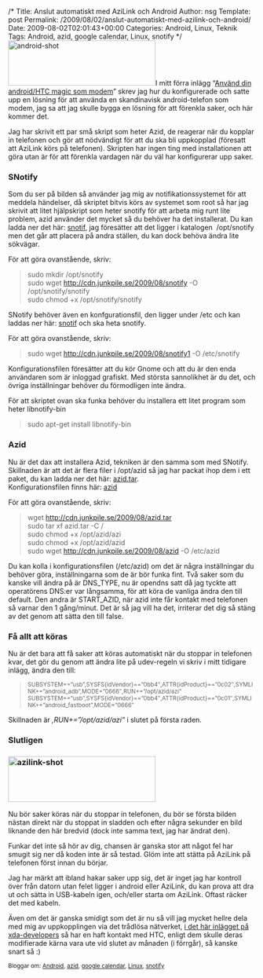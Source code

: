/*
 Title: Anslut automatiskt med AziLink och Android
 Author: nsg
 Template: post
 Permalink: /2009/08/02/anslut-automatiskt-med-azilink-och-android/
 Date: 2009-08-02T02:01:43+00:00
 Categories: Android, Linux, Teknik
 Tags: Android, azid, google calendar, Linux, snotify
*/
<img class="alignright size-medium wp-image-731" title="android-shot" src="http://cdn.junkpile.se/2009/08/android-shot-300x92.png" alt="android-shot" width="300" height="92" />I mitt förra inlägg &#8220;[Använd din android/HTC magic som modem][1]&#8221; skrev jag hur du konfigurerade och satte upp en lösning för att använda en skandinavisk android-telefon som modem, jag sa att jag skulle bygga en lösning för att förenkla saker, och här kommer det.

Jag har skrivit ett par små skript som heter Azid, de reagerar när du kopplar in telefonen och gör att nödvändigt för att du ska bli uppkopplad (föresatt att AziLink körs på telefonen). Skripten har ingen ting med installationen att göra utan är för att förenkla vardagen när du väl har konfigurerar upp saker.

### SNotify

Som du ser på bilden så använder jag mig av notifikationssystemet för att meddela händelser, då skriptet bitvis körs av systemet som root så har jag skrivit att litet hjälpskript som heter snotify för att arbeta mig runt lite problem, azid använder det mycket så du behöver ha det installerat. Du kan ladda ner det här: [snotif][2], jag föresätter att det ligger i katalogen  /opt/snotify men det går att placera på andra ställen, du kan dock behöva ändra lite sökvägar.

För att göra ovanstående, skriv:

> sudo mkdir /opt/snotify  
> sudo wget http://cdn.junkpile.se/2009/08/snotify -O /opt/snotify/snotify  
> sudo chmod +x /opt/snotify/snotify

SNotify behöver även en konfgurationsfil, den ligger under /etc och kan laddas ner här: [snotif][3] och ska heta snotify.

För att göra ovanstående, skriv:

> sudo wget http://cdn.junkpile.se/2009/08/snotify1 -O /etc/snotify

Konfigurationsfilen föresätter att du kör Gnome och att du är den enda användaren som är inloggad grafiskt. Med största sannolikhet är du det, och övriga inställningar behöver du förmodligen inte ändra.

För att skriptet ovan ska funka behöver du installera ett litet program som heter libnotify-bin

> sudo apt-get install libnotify-bin

### Azid

Nu är det dax att installera Azid, tekniken är den samma som med SNotify. Skillnaden är att det är flera filer i /opt/azid så jag har packat ihop dem i ett paket, du kan ladda ner det här: [azid.tar][4].  
Konfigurationsfilen finns här: [azid][5]

För att göra ovanstående, skriv:

> wget http://cdn.junkpile.se/2009/08/azid.tar  
> sudo tar xf azid.tar -C /  
> sudo chmod +x /opt/azid/azi  
> sudo chmod +x /opt/azid/azid  
> sudo wget http://cdn.junkpile.se/2009/08/azid -O /etc/azid

Du kan kolla i konfigurationsfilen (/etc/azid) om det är några inställningar du behöver göra, inställningarna som de är bör funka fint. Två saker som du kanske vill ändra på är DNS\_TYPE, nu är opendns satt då jag tyckte att operatörens DNS:er var långsamma, för att köra de vanliga ändra den till default. Den andra är START\_AZID, när azid inte får kontakt med telefonen så varnar den 1 gång/minut. Det är så jag vill ha det, irriterar det dig så stäng av det genom att sätta den till false.

### Få allt att köras

Nu är det bara att få saker att köras automatiskt när du stoppar in telefonen kvar, det gör du genom att ändra lite på udev-regeln vi skriv i mitt tidigare inlägg, ändra den till:

> <small>SUBSYSTEM==&#8221;usb&#8221;,SYSFS{idVendor}==&#8221;0bb4&#8243;,ATTR{idProduct}==&#8221;0c02&#8243;,SYMLINK+=&#8221;android_adb&#8221;,MODE=&#8221;0666&#8243;,RUN+=&#8221;/opt/azid/azi&#8221;</small>  
> <small>SUBSYSTEM==&#8221;usb&#8221;,SYSFS{idVendor}==&#8221;0bb4&#8243;,ATTR{idProduct}==&#8221;0c01&#8243;,SYMLINK+=&#8221;android_fastboot&#8221;,MODE=&#8221;0666&#8243;</small>

Skillnaden är *,RUN+=&#8221;/opt/azid/azi&#8221;* i slutet på första raden.

### Slutligen

### [<img class="alignright size-medium wp-image-730" title="azilink-shot" src="http://cdn.junkpile.se/2009/08/azilink-shot-300x93.png" alt="azilink-shot" width="300" height="93" />][6]

Nu bör saker köras när du stoppar in telefonen, du bör se första bilden nästan direkt när du stoppat in sladden och efter några sekunder en bild liknande den här bredvid (dock inte samma text, jag har ändrat den).

Funkar det inte så hör av dig, chansen är ganska stor att något fel har smugit sig ner då koden inte är så testad. Glöm inte att stätta på AziLink på telefonen först innan du börjar.

Jag har märkt att ibland hakar saker upp sig, det är inget jag har kontroll över från datorn utan felet ligger i android eller AziLink, du kan prova att dra ut och sätta in USB-kabeln igen, och/eller starta om AziLink. Oftast räcker det med kabeln.

Även om det är ganska smidigt som det är nu så vill jag mycket hellre dela med mig av uppkopplingen via det trådlösa nätverket, [i det här inlägget på xda-developers][7] så har en haft kontakt med HTC, enligt dem skulle deras modifierade kärna vara ute vid slutet av månaden (i förrgår), så kanske snart så :) 

<small> <p class='technorati-tags'>
  Bloggar om: <a class='technorati-link' href='http://bloggar.se/om/Android' rel='tag' target='_self'>Android</a>, <a class='technorati-link' href='http://bloggar.se/om/azid' rel='tag' target='_self'>azid</a>, <a class='technorati-link' href='http://bloggar.se/om/google+calendar' rel='tag' target='_self'>google calendar</a>, <a class='technorati-link' href='http://bloggar.se/om/Linux' rel='tag' target='_self'>Linux</a>, <a class='technorati-link' href='http://bloggar.se/om/snotify' rel='tag' target='_self'>snotify</a>
</p></small>

 [1]: http://nsg.cc/2009/07/22/anvand-din-androidhtc-magic-som-modem/
 [2]: http://cdn.junkpile.se/2009/08/snotify
 [3]: http://cdn.junkpile.se/2009/08/snotify1
 [4]: http://cdn.junkpile.se/2009/08/azid.tar
 [5]: http://cdn.junkpile.se/2009/08/azid
 [6]: http://cdn.junkpile.se/2009/08/azilink-shot.png
 [7]: http://forum.xda-developers.com/showpost.php?p=4210093&postcount=52